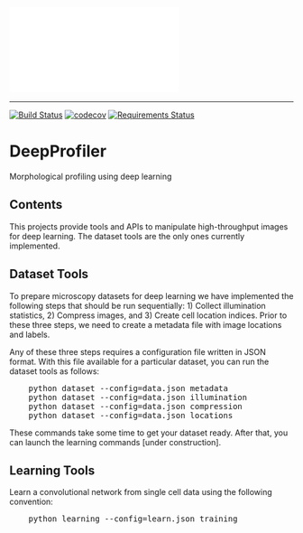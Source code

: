 ![DeepProfiler](images/logo/logo.pdf)

-----------------

[![Build Status](https://travis-ci.org/broadinstitute/DeepProfiler.svg?branch=master)](https://travis-ci.org/broadinstitute/DeepProfiler)
[![codecov](https://codecov.io/gh/broadinstitute/DeepProfiler/branch/master/graph/badge.svg)](https://codecov.io/gh/broadinstitute/DeepProfiler)
[![Requirements Status](https://requires.io/github/broadinstitute/DeepProfiler/requirements.svg?branch=master)](https://requires.io/github/broadinstitute/DeepProfiler/requirements/?branch=master)

# DeepProfiler
Morphological profiling using deep learning 

## Contents

This projects provide tools and APIs to manipulate high-throughput images for deep learning. The dataset tools are the only ones currently implemented. 

## Dataset Tools

To prepare microscopy datasets for deep learning we have implemented the following steps that should be run sequentially: 1) Collect illumination statistics, 2) Compress images, and 3) Create cell location indices. Prior to these three steps, we need to create a metadata file with image locations and labels.

Any of these three steps requires a configuration file written in JSON format. With this file available for a particular dataset, you can run the dataset tools as follows:

<pre>
    python dataset --config=data.json metadata
    python dataset --config=data.json illumination
    python dataset --config=data.json compression
    python dataset --config=data.json locations
</pre>

These commands take some time to get your dataset ready. After that, you can launch the learning commands [under construction].

## Learning Tools

Learn a convolutional network from single cell data using the following convention:

<pre>
    python learning --config=learn.json training
</pre>

